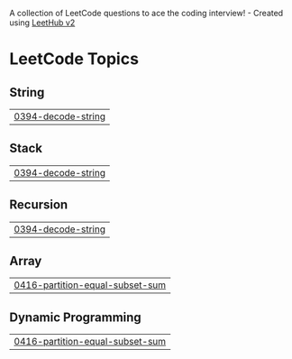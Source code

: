 A collection of LeetCode questions to ace the coding interview! - Created using [LeetHub v2](https://github.com/arunbhardwaj/LeetHub-2.0)
<!---LeetCode Topics Start-->
# LeetCode Topics
## String
|  |
| ------- |
| [0394-decode-string](https://github.com/Animesh-roy100/Leetcode-Solutions/tree/master/0394-decode-string) |
## Stack
|  |
| ------- |
| [0394-decode-string](https://github.com/Animesh-roy100/Leetcode-Solutions/tree/master/0394-decode-string) |
## Recursion
|  |
| ------- |
| [0394-decode-string](https://github.com/Animesh-roy100/Leetcode-Solutions/tree/master/0394-decode-string) |
## Array
|  |
| ------- |
| [0416-partition-equal-subset-sum](https://github.com/Animesh-roy100/Leetcode-Solutions/tree/master/0416-partition-equal-subset-sum) |
## Dynamic Programming
|  |
| ------- |
| [0416-partition-equal-subset-sum](https://github.com/Animesh-roy100/Leetcode-Solutions/tree/master/0416-partition-equal-subset-sum) |
<!---LeetCode Topics End-->